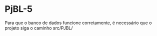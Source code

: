 # PjBL-5
Para que o banco de dados funcione corretamente, é necessário que o projeto siga o caminho src/PJBL/
